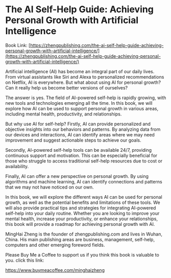 # The AI Self-Help Guide: Achieving Personal Growth with Artificial Intelligence

Book Link: [https://zhengpublishing.com/the-ai-self-help-guide-achieving-personal-growth-with-artificial-intelligence/](https://zhengpublishing.com/the-ai-self-help-guide-achieving-personal-growth-with-artificial-intelligence/)

Artificial intelligence (AI) has become an integral part of our daily lives. From virtual assistants like Siri and Alexa to personalized recommendations on Netflix, AI is everywhere. But what about using AI for personal growth? Can it really help us become better versions of ourselves?

The answer is yes. The field of AI-powered self-help is rapidly growing, with new tools and technologies emerging all the time. In this book, we will explore how AI can be used to support personal growth in various areas, including mental health, productivity, and relationships.

But why use AI for self-help? Firstly, AI can provide personalized and objective insights into our behaviors and patterns. By analyzing data from our devices and interactions, AI can identify areas where we may need improvement and suggest actionable steps to achieve our goals.

Secondly, AI-powered self-help tools can be available 24/7, providing continuous support and motivation. This can be especially beneficial for those who struggle to access traditional self-help resources due to cost or availability.

Finally, AI can offer a new perspective on personal growth. By using algorithms and machine learning, AI can identify connections and patterns that we may not have noticed on our own.

In this book, we will explore the different ways AI can be used for personal growth, as well as the potential benefits and limitations of these tools. We will also provide practical tips and strategies for integrating AI-powered self-help into your daily routine. Whether you are looking to improve your mental health, increase your productivity, or enhance your relationships, this book will provide a roadmap for achieving personal growth with AI.

MingHai Zheng is the founder of zhengpublishing.com and lives in Wuhan, China. His main publishing areas are business, management, self-help, computers and other emerging foreword fields.

Please Buy Me a Coffee to support us if you think this book is valuable to you. click this link:

https://www.buymeacoffee.com/minghaizheng
